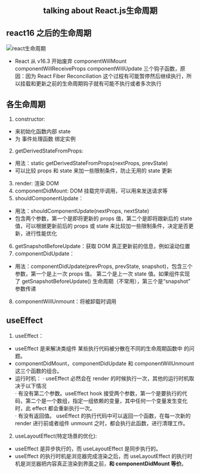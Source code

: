 <h2 style="text-align: center;">talking about React.js生命周期</h2>

## react16 之后的生命周期

![react生命周期](/blog/assets/img/reactLife.png)

- React 从 v16.3 开始废弃 componentWillMount componentWillReceiveProps componentWillUpdate 三个钩子函数，原因：因为 React Fiber Reconciliation 这个过程有可能暂停然后继续执行，所以挂载和更新之前的生命周期钩子就有可能不执行或者多次执行

## 各生命周期

1. constructor:

- 来初始化函数内部 state
- 为 事件处理函数 绑定实例

2. getDerivedStateFromProps:

- 用法：static getDerivedStateFromProps(nextProps, prevState)
- 可以比较 props 和 state 来加一些限制条件，防止无用的 state 更新

3. render: 渲染 DOM
4. componentDidMount: DOM 挂载完毕调用，可以用来发送请求等
5. shouldComponentUpdate：

- 用法：shouldComponentUpdate(nextProps, nextState)
- 包含两个参数，第一个是即将更新的 props 值，第二个是即将跟新后的 state 值，可以根据更新前后的 props 或 state 来比较加一些限制条件，决定是否更新，进行性能优化

6. getSnapshotBeforeUpdate：获取 DOM 真正更新前的信息，例如滚动位置
7. componentDidUpdate：

- 用法：componentDidUpdate(prevProps, prevState, snapshot)，包含三个参数，第一个是上一次 props 值。 第二个是上一次 state 值。如果组件实现了 getSnapshotBeforeUpdate() 生命周期（不常用），第三个是“snapshot” 参数传递

8. componentWillUnmount：将被卸载时调用

## useEffect

1. useEffect：

- useEffect 是来解决类组件 某些执行代码被分散在不同的生命周期函数中 的问题。
- componentDidMount，componentDidUpdate 和 componentWillUnmount 这三个函数的组合。
- 运行时机：
  · useEffect 必然会在 render 的时候执行一次，其他的运行时机取决于以下情况  
  · 有没有第二个参数。useEffect hook 接受两个参数，第一个是要执行的代码，第二个是一个数组，指定一组依赖的变量，其中任何一个变量发生变化时，此 effect 都会重新执行一次。  
  · 有没有返回值。 useEffect 的执行代码中可以返回一个函数，在每一次新的 render 进行前或者组件 unmount 之时，都会执行此函数，进行清理工作。

2. useLayoutEffect(特定场景的优化):

- useEffect 是异步执行的，而 useLayoutEffect 是同步执行的。
- useEffect 的执行时机是浏览器完成渲染之后，而 useLayoutEffect 的执行时机是浏览器把内容真正渲染到界面之前，**和 componentDidMount 等价**。
